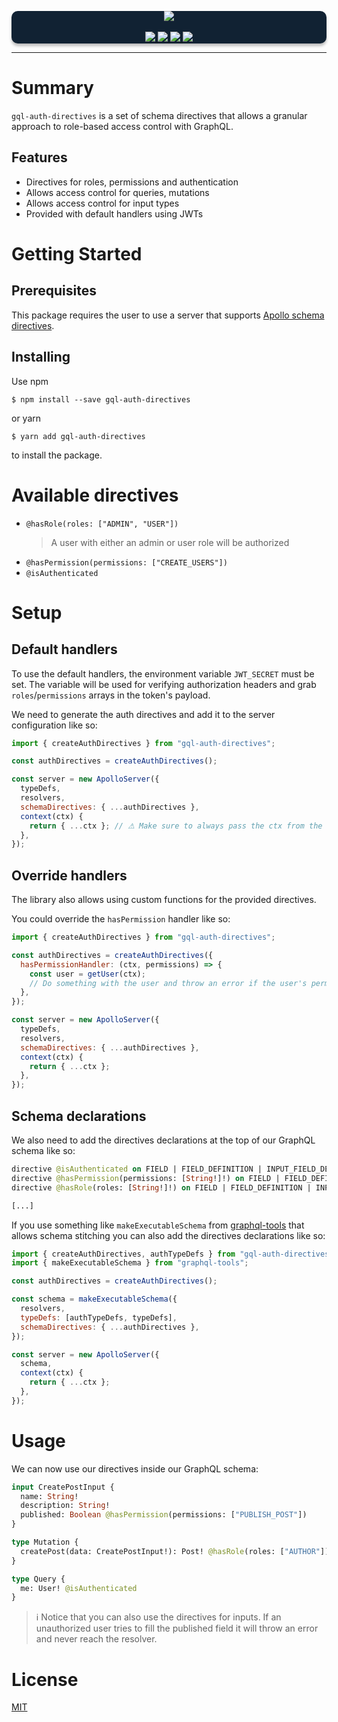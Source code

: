 <p align="center" style="background: #112233; border-radius: 10px; box-shadow: 0px 4px 4px rgba(0, 0, 0, 0.25);">
    <img src="../assets/logo.png" />
    <br/><br/>
    <a href="https://github.com/Drakota/gql-auth-directives/actions">
      <img src="https://img.shields.io/github/workflow/status/drakota/gql-auth-directives/CI" />
    </a>
    <a href="https://github.com/Drakota/gql-auth-directives/blob/master/LICENSE">
        <img src="https://img.shields.io/github/license/drakota/gql-auth-directives?color=blue" />
    </a>
    <a href="https://www.npmjs.com/package/gql-auth-directives">
        <img src="https://img.shields.io/npm/v/gql-auth-directives" />
    </a>
    <a href="https://www.npmjs.com/package/gql-auth-directives?activeTab=dependencies">
        <img src="https://img.shields.io/david/drakota/gql-auth-directives" />
    </a>
</p>

---

# Summary

`gql-auth-directives` is a set of schema directives that allows a granular approach to role-based access control with GraphQL.

## Features

- Directives for roles, permissions and authentication
- Allows access control for queries, mutations
- Allows access control for input types
- Provided with default handlers using JWTs

# Getting Started

## Prerequisites

This package requires the user to use a server that supports [Apollo schema directives](https://www.apollographql.com/docs/graphql-tools/schema-directives/).

## Installing

Use npm

```
$ npm install --save gql-auth-directives
```

or yarn

```
$ yarn add gql-auth-directives
```

to install the package.

# Available directives

- `@hasRole(roles: ["ADMIN", "USER"])`
  > A user with either an admin or user role will be authorized
- `@hasPermission(permissions: ["CREATE_USERS"])`
- `@isAuthenticated`

# Setup

## Default handlers

To use the default handlers, the environment variable `JWT_SECRET` must be set. The variable will be used for verifying authorization headers and grab `roles`/`permissions` arrays in the token's payload.

We need to generate the auth directives and add it to the server configuration like so:

```javascript
import { createAuthDirectives } from "gql-auth-directives";

const authDirectives = createAuthDirectives();

const server = new ApolloServer({
  typeDefs,
  resolvers,
  schemaDirectives: { ...authDirectives },
  context(ctx) {
    return { ...ctx }; // ⚠ Make sure to always pass the ctx from the server's context function
  },
});
```

## Override handlers

The library also allows using custom functions for the provided directives.

You could override the `hasPermission` handler like so:

```javascript
import { createAuthDirectives } from "gql-auth-directives";

const authDirectives = createAuthDirectives({
  hasPermissionHandler: (ctx, permissions) => {
    const user = getUser(ctx);
    // Do something with the user and throw an error if the user's permissions doesn't match the permissions passed
  },
});

const server = new ApolloServer({
  typeDefs,
  resolvers,
  schemaDirectives: { ...authDirectives },
  context(ctx) {
    return { ...ctx };
  },
});
```

## Schema declarations

We also need to add the directives declarations at the top of our GraphQL schema like so:

```graphql
directive @isAuthenticated on FIELD | FIELD_DEFINITION | INPUT_FIELD_DEFINITION
directive @hasPermission(permissions: [String!]!) on FIELD | FIELD_DEFINITION | INPUT_FIELD_DEFINITION
directive @hasRole(roles: [String!]!) on FIELD | FIELD_DEFINITION | INPUT_FIELD_DEFINITION

[...]
```

If you use something like `makeExecutableSchema` from [graphql-tools](https://github.com/apollographql/graphql-tools) that allows schema stitching you can also add the directives declarations like so:

```javascript
import { createAuthDirectives, authTypeDefs } from "gql-auth-directives";
import { makeExecutableSchema } from "graphql-tools";

const authDirectives = createAuthDirectives();

const schema = makeExecutableSchema({
  resolvers,
  typeDefs: [authTypeDefs, typeDefs],
  schemaDirectives: { ...authDirectives },
});

const server = new ApolloServer({
  schema,
  context(ctx) {
    return { ...ctx };
  },
});
```

# Usage

We can now use our directives inside our GraphQL schema:

```graphql
input CreatePostInput {
  name: String!
  description: String!
  published: Boolean @hasPermission(permissions: ["PUBLISH_POST"])
}

type Mutation {
  createPost(data: CreatePostInput!): Post! @hasRole(roles: ["AUTHOR"])
}

type Query {
  me: User! @isAuthenticated
}
```

> ℹ Notice that you can also use the directives for inputs. If an unauthorized user tries to fill the published field it will throw an error and never reach the resolver.

# License

[MIT](https://github.com/Drakota/gql-auth-directives/blob/master/LICENSE)
